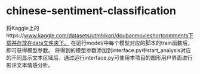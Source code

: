 # chinese-sentiment-classification
将Kaggle上的https://www.kaggle.com/datasets/utmhikari/doubanmovieshortcomments下载并存放在data文件夹下。
在运行model/中每个模型对应的脚本的train函数后，即可获得模型参数。
将得到的模型参数添加到interface.py中start_analysis对应的不同显示文本区域后，通过运行interface.py可使用本项目的图形用户界面进行影评文本情感分析。
